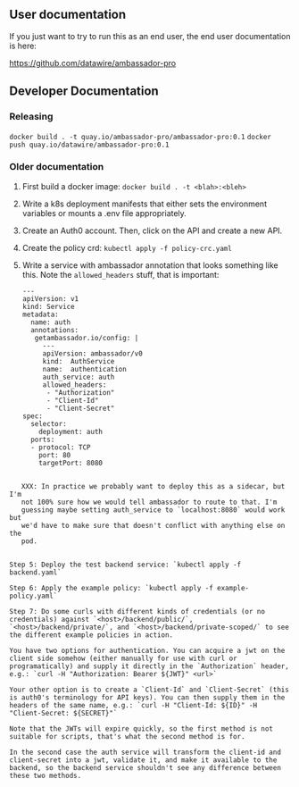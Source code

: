 ## User documentation

If you just want to try to run this as an end user, the end user documentation is here:

https://github.com/datawire/ambassador-pro

## Developer Documentation

### Releasing

`docker build . -t quay.io/ambassador-pro/ambassador-pro:0.1`
`docker push quay.io/datawire/ambassador-pro:0.1`

### Older documentation

1. First build a docker image: `docker build . -t <blah>:<bleh>`
2. Write a k8s deployment manifests that either sets the environment variables or
mounts a .env file appropriately.
3. Create an Auth0 account. Then, click on the API and create a new API.
   
4. Create the policy crd: `kubectl apply -f policy-crc.yaml`
6. Write a service with ambassador annotation that looks something like this. Note the `allowed_headers` stuff, that is
   important:

   ```
   ---
   apiVersion: v1
   kind: Service
   metadata:
     name: auth
     annotations:
      getambassador.io/config: |
        ---
        apiVersion: ambassador/v0
        kind:  AuthService
        name:  authentication
        auth_service: auth
        allowed_headers:
         - "Authorization"
         - "Client-Id"
         - "Client-Secret"
   spec:
     selector:
       deployment: auth
     ports:
     - protocol: TCP
       port: 80
       targetPort: 8080
```

   XXX: In practice we probably want to deploy this as a sidecar, but I'm
   not 100% sure how we would tell ambassador to route to that. I'm
   guessing maybe setting auth_service to `localhost:8080` would work but
   we'd have to make sure that doesn't conflict with anything else on the
   pod.


Step 5: Deploy the test backend service: `kubectl apply -f backend.yaml`

Step 6: Apply the example policy: `kubectl apply -f example-policy.yaml`

Step 7: Do some curls with different kinds of credentials (or no
credentials) against `<host>/backend/public/`,
`<host>/backend/private/`, and `<host>/backend/private-scoped/` to see
the different example policies in action.

You have two options for authentication. You can acquire a jwt on the
client side somehow (either manually for use with curl or
programatically) and supply it directly in the `Authorization` header,
e.g.: `curl -H "Authorization: Bearer ${JWT}" <url>`

Your other option is to create a `Client-Id` and `Client-Secret` (this
is auth0's terminology for API keys). You can then supply them in the
headers of the same name, e.g.: `curl -H "Client-Id: ${ID}" -H "Client-Secret: ${SECRET}"`

Note that the JWTs will expire quickly, so the first method is not
suitable for scripts, that's what the second method is for.

In the second case the auth service will transform the client-id and
client-secret into a jwt, validate it, and make it available to the
backend, so the backend service shouldn't see any difference between
these two methods.
